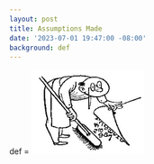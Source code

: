 ```yaml
---
layout: post
title: Assumptions Made
date: '2023-07-01 19:47:00 -08:00'
background: def
---
```


def = <img src="img/posts/Irving_Geis.jpg" alt="drawing" width="200"/>